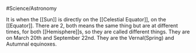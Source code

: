 #Science/Astronomy 

It is when the [[Sun]] is directly on the [[Celestial Equator]], on the [[Equator]]. There are 2, both means the same thing but are at different times, for both [[Hemisphere]]s, so they are called different things. They are on March 20th and September 22nd. They are the Vernal(Spring) and Autumnal equinoxes.